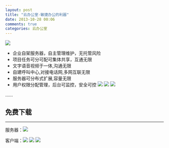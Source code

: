 ```yaml
---
layout: post
title: "云办公室-敏捷办公的利器"
date: 2013-10-28 00:06
comments: true
categories: 云办公室
---
```

![](http://yunbgs.com/images/workflow_0.jpg)

- 企业自架服务器，自主管理维护，无托管风险
- 项目任务可分可配可集体共享，互通无限
- 文字语音视频于一体,沟通无限
- 自建呼叫中心,对接电话网,多网互联无限
- 服务器可分布式扩展,容量无限
- 用户权限分配管理，后台可监控，安全可控
![](http://yunbgs.com/images/workflow_1.png)
![](http://yunbgs.com/images/workflow_2.png)
![](http://yunbgs.com/images/workflow_3.png)

......

**免费下载**
----------
----------


服务器：[![](http://yunbgs.com/images/windows_download.png)](http://yunbgs.com/download/yunbgs/pbx-windows.rar)

客户端：[![](http://yunbgs.com/images/windows_download.png)](http://yunbgs.com/download/yunbgs/uc-windows.rar) 
[![](http://yunbgs.com/images/android_download.png)](http://yunbgs.com/download/yunbgs/uc-android.apk) 
[![](http://yunbgs.com/images/apple_download.png)](http://yunbgs.com/download/yunbgs/uc-ios.rar) 


